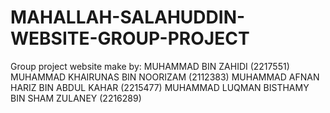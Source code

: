 # MAHALLAH-SALAHUDDIN-WEBSITE-GROUP-PROJECT
Group project website make by:
MUHAMMAD BIN ZAHIDI (2217551)
MUHAMMAD KHAIRUNAS BIN NOORIZAM (2112383)
MUHAMMAD AFNAN HARIZ BIN ABDUL KAHAR (2215477)
MUHAMMAD LUQMAN BISTHAMY BIN SHAM ZULANEY (2216289)
